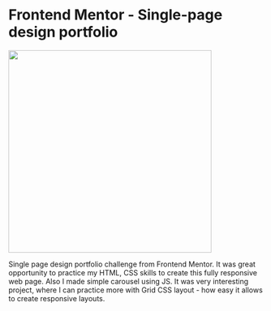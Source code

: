 # Frontend Mentor - Single-page design portfolio

<img src="https://user-images.githubusercontent.com/108989350/201753190-55d229dc-f68c-4384-8a4e-85b0ca650a96.png" width="400px">

Single page design portfolio challenge from Frontend Mentor. It was great opportunity to practice my HTML, CSS skills to create this fully responsive web page. Also I made simple carousel using JS. It was very interesting project, where I can practice more with Grid CSS layout - how easy it allows to create responsive layouts. 

